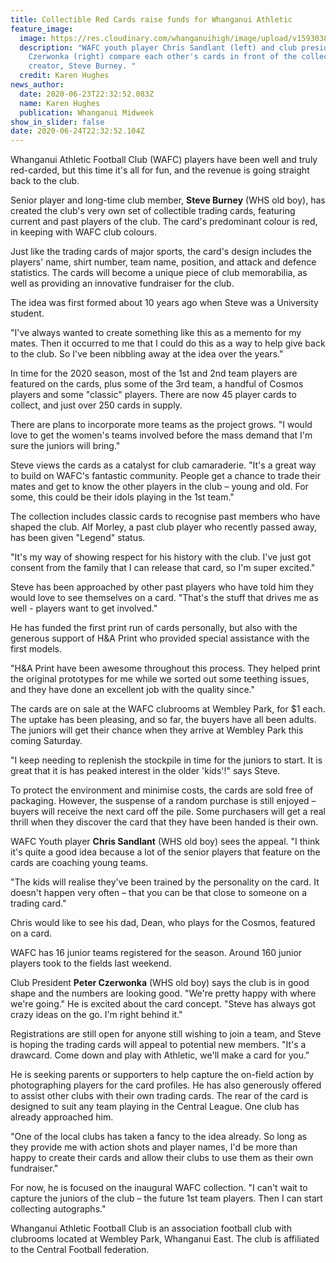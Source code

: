 ```yaml
---
title: Collectible Red Cards raise funds for Whanganui Athletic
feature_image:
  image: https://res.cloudinary.com/whanganuihigh/image/upload/v1593038030/News/Chris_Sandlant_etc._Midweel_24.6.20._photo_karen_hughes.jpg
  description: "WAFC youth player Chris Sandlant (left) and club president Peter
    Czerwonka (right) compare each other's cards in front of the collection's
    creator, Steve Burney. "
  credit: Karen Hughes
news_author:
  date: 2020-06-23T22:32:52.083Z
  name: Karen Hughes
  publication: Whanganui Midweek
show_in_slider: false
date: 2020-06-24T22:32:52.104Z
---
```

Whanganui Athletic Football Club (WAFC) players have been well and truly red-carded, but this time it's all for fun, and the revenue is going straight back to the club.

Senior player and long-time club member, **Steve Burney** (WHS old boy), has created the club's very own set of collectible trading cards, featuring current and past players of the club. The card's predominant colour is red, in keeping with WAFC club colours.

Just like the trading cards of major sports, the card's design includes the players' name, shirt number, team name, position, and attack and defence statistics. The cards will become a unique piece of club memorabilia, as well as providing an innovative fundraiser for the club.

The idea was first formed about 10 years ago when Steve was a University student.

"I've always wanted to create something like this as a memento for my mates. Then it occurred to me that I could do this as a way to help give back to the club. So I've been nibbling away at the idea over the years."

In time for the 2020 season, most of the 1st and 2nd team players are featured on the cards, plus some of the 3rd team, a handful of Cosmos players and some "classic" players. There are now 45 player cards to collect, and just over 250 cards in supply.

There are plans to incorporate more teams as the project grows. "I would love to get the women's teams involved before the mass demand that I'm sure the juniors will bring."

Steve views the cards as a catalyst for club camaraderie. "It's a great way to build on WAFC's fantastic community. People get a chance to trade their mates and get to know the other players in the club – young and old. For some, this could be their idols playing in the 1st team."

The collection includes classic cards to recognise past members who have shaped the club. Alf Morley, a past club player who recently passed away, has been given "Legend" status.

"It's my way of showing respect for his history with the club. I've just got consent from the family that I can release that card, so I'm super excited."

Steve has been approached by other past players who have told him they would love to see themselves on a card. "That's the stuff that drives me as well - players want to get involved."

He has funded the first print run of cards personally, but also with the generous support of H&A Print who provided special assistance with the first models.

"H&A Print have been awesome throughout this process. They helped print the original prototypes for me while we sorted out some teething issues, and they have done an excellent job with the quality since."

The cards are on sale at the WAFC clubrooms at Wembley Park, for $1 each. The uptake has been pleasing, and so far, the buyers have all been adults. The juniors will get their chance when they arrive at Wembley Park this coming Saturday.

"I keep needing to replenish the stockpile in time for the juniors to start. It is great that it is has peaked interest in the older 'kids'!" says Steve.

To protect the environment and minimise costs, the cards are sold free of packaging. However, the suspense of a random purchase is still enjoyed – buyers will receive the next card off the pile. Some purchasers will get a real thrill when they discover the card that they have been handed is their own.

WAFC Youth player **Chris Sandlant** (WHS old boy) sees the appeal. "I think it's quite a good idea because a lot of the senior players that feature on the cards are coaching young teams.

"The kids will realise they've been trained by the personality on the card. It doesn't happen very often – that you can be that close to someone on a trading card."

Chris would like to see his dad, Dean, who plays for the Cosmos, featured on a card.

WAFC has 16 junior teams registered for the season. Around 160 junior players took to the fields last weekend.

Club President **Peter Czerwonka** (WHS old boy) says the club is in good shape and the numbers are looking good. "We're pretty happy with where we're going." He is excited about the card concept. "Steve has always got crazy ideas on the go. I'm right behind it."

Registrations are still open for anyone still wishing to join a team, and Steve is hoping the trading cards will appeal to potential new members. "It's a drawcard. Come down and play with Athletic, we'll make a card for you."

He is seeking parents or supporters to help capture the on-field action by photographing players for the card profiles. He has also generously offered to assist other clubs with their own trading cards. The rear of the card is designed to suit any team playing in the Central League. One club has already approached him.

"One of the local clubs has taken a fancy to the idea already. So long as they provide me with action shots and player names, I'd be more than happy to create their cards and allow their clubs to use them as their own fundraiser."

For now, he is focused on the inaugural WAFC collection. "I can't wait to capture the juniors of the club – the future 1st team players. Then I can start collecting autographs."

Whanganui Athletic Football Club is an association football club with clubrooms located at Wembley Park, Whanganui East. The club is affiliated to the Central Football federation.


